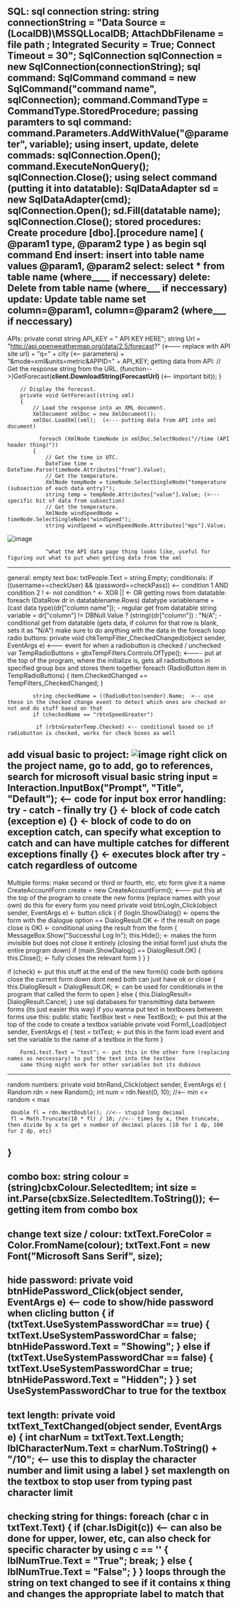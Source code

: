 SQL:
sql connection string:
string connectionString = "Data Source = (LocalDB)\\MSSQLLocalDB; AttachDbFilename = file path ; Integrated Security = True; Connect Timeout = 30"; 
SqlConnection sqlConnection = new SqlConnection(connectionString);
sql command:
SqlCommand command = new SqlCommand("command name", sqlConnection); 
command.CommandType = CommandType.StoredProcedure; 
passing paramters to sql command:
command.Parameters.AddWithValue("@parameter", variable);
using insert, update, delete commads:
sqlConnection.Open(); 
command.ExecuteNonQuery(); 
sqlConnection.Close(); 
using select command (putting it into datatable):
SqlDataAdapter sd = new SqlDataAdapter(cmd);
sqlConnection.Open(); 
sd.Fill(datatable name); 
sqlConnection.Close(); 
stored procedures:
Create procedure [dbo].[procedure name] 
( 
@param1 type, 
@param2 type 
) 
as 
begin 
sql command
End 
insert:
insert into table name values @param1, @param2 
select:
select * from table name (where____ if neccessary)
delete:
Delete from table name (where___ if neccessary) 
update:
Update table name 
set column=@param1, 
column=@param2 
(where___ if neccessary)
--------------------------------------------------------------------------------------------
APIs:
private const string API_KEY = " API KEY HERE";
string Url = "http://api.openweathermap.org/data/2.5/forecast?" (<--- replace with API site url) + "q=" + city (<-- parameters) + "&mode=xml&units=metric&APPID=" + API_KEY;
getting data from API:
            // Get the response string from the URL. 
             (function-->)GetForecast(**client.DownloadString(ForecastUrl)** (<-- important bit)); 
        } 
        
        // Display the forecast. 
        private void GetForecast(string xml) 
        { 
            // Load the response into an XML document. 
            XmlDocument xmlDoc = new XmlDocument(); 
            xmlDoc.LoadXml(xml);  (<--- putting data from API into xml document)

              foreach (XmlNode timeNode in xmlDoc.SelectNodes("//time (API header thing)")) 
            { 
                // Get the time in UTC. 
                DateTime time = DateTime.Parse(timeNode.Attributes["from"].Value); 
                // Get the temperature. 
                XmlNode tempNode = timeNode.SelectSingleNode("temperature (subsection of each data entry)");
                string temp = tempNode.Attributes["value"].Value; (<--- specific bit of data from subsection)
                // Get the temperature. 
                XmlNode windSpeedNode = timeNode.SelectSingleNode("windSpeed"); 
                string windSpeed = windSpeedNode.Attributes["mps"].Value; 
                
![image](https://github.com/user-attachments/assets/bd4f5caa-f3a9-49b4-9dc7-202ca9996181)

                ^what the API data page thing looks like, useful for figuring out what to put when getting data from the xml
---------------------------------------------------------------------------------------------
general:
empty text box:
txtPeople.Text = string.Empty; 
conditionals:
if ((username==checkUser) && (password==checkPass)) <-- condition 1 AND condition 2
! <- not condition
^ <- XOR
|| <- OR
getting rows from datatable:
foreach (DataRow dr in datatablename.Rows) 
datatype variablename = (cast data type)(dr["column name"]); - regular get from datatable
string variable = dr["column"] != DBNull.Value ? (string)(dr["column"]) : "N/A"; - conditional get from datatable (gets data, if column for that row is blank, sets it as "N/A")
make sure to do anything with the data in the foreach loop
radio buttons:
private void chkTempFilter_CheckedChanged(object sender, EventArgs e) <--- event for when a radiobutton is checked / unchecked
            var TempRadioButtons = gbxTempFilters.Controls.OfType<RadioButton>();  <---- put at the top of the program, where the initialize is, gets all radiotbuttons in specified group box and stores them together
            foreach (RadioButton item in TempRadioButtons) 
            { 
                item.CheckedChanged += TempFilters_CheckedChanged; 
            } 
            
            string checkedName = ((RadioButton)sender).Name;  <-- use these in the checked change event to detect which ones are checked or not and do stuff baesd on that
            if (checkedName == "rbtnSpeedGreater") 

             if (rbtnGreaterTemp.Checked) <-- conditional based on if radiobutton is checked, works for check boxes as well

add visual basic to project:
![image](https://github.com/user-attachments/assets/0394bcbe-2493-4c7b-b7ee-cd097f5942e8)
right click on the project name, go to add, go to references, search for microsoft visual basic
string input = Interaction.InputBox("Prompt", "Title", "Default"); <-- code for input box
error handling:
try - catch - finally
try {} <- block of code
catch (exception e) {} <- block of code to do on exception catch, can specify what exception to catch and can have multiple catches for different exceptions
finally {} <- executes block after try - catch regardless of outcome
----------------------------------------------------------------------------------------------------
Multiple forms:
make second or third or fourth, etc, etc form
give it a name
CreateAccountForm create = new CreateAccountForm(); <--- put this at the top of the program to create the new forms (replace names with your own)
do this for every form you need
 private void btnLogIn_Click(object sender, EventArgs e) <- button click
 {
     if (logIn.ShowDialog() <- opens the form with the dialogue option == DialogResult.OK <- if the result on page close is OK) <- conditional using the result from the form
     {
         MessageBox.Show("Successful Log In");
         this.Hide(); <- makes the form invisible but does not close it entirely (closing the initial form1 just shuts the entire program down)
         if (main.ShowDialog() == DialogResult.OK)
         {
             this.Close(); <- fully closes the relevant form
         }
     }
 }

if (check) <- put this stuff at the end of the new form(s) code
both options close the current form down 
dont need both can just have ok or close
{ 
    this.DialogResult = DialogResult.OK; <- can be used for conditionals in the program that called the form to open
}
else
{
    this.DialogResult= DialogResult.Cancel;
}
use sql databases for transmitting data between forms (its just easier this way)
if you wanna put text in textboxes between forms use this:
public static TextBox test = new TextBox(); <- put this at the top of the code to create a textbox variable
        private void Form1_Load(object sender, EventArgs e)
        {
            test = txtTest; <- put this in the form load event and set the variable to the name of a textbox in the form
        }

        Form1.test.Text = "test"; <- put this in the other form (replacing names as neccessary) to put the text into the textbox
        same thing might work for other variables but its dubious
----------------------------------------------------------------------------
random numbers:
 private void btnRand_Click(object sender, EventArgs e)
 {
     Random rdn = new Random();
     int num = rdn.Next(0, 10); //<-- min <= random < max

     double fl = rdn.NextDouble(); //<-- stupid long decimal
     fl = Math.Truncate(10 * fl) / 10; //<-- times by x, then truncate, then divide by x to get x number of decimal places (10 for 1 dp, 100 for 2 dp, etc)
 }
-----------------------------------------------------------------------------
combo box:
string colour = (string)cbxColour.SelectedItem;
int size = int.Parse(cbxSize.SelectedItem.ToString()); <-- getting item from combo box
-----------------------------------------------------------------------------
change text size / colour:
            txtText.ForeColor = Color.FromName(colour);
            txtText.Font = new Font("Microsoft Sans Serif", size);
-----------------------------------------------------------------------------
hide password:
        private void btnHidePassword_Click(object sender, EventArgs e) <-- code to show/hide password when clicling button
        {
            if (txtText.UseSystemPasswordChar == true)
            {
                txtText.UseSystemPasswordChar = false;
                btnHidePassword.Text = "Showing";
            }
            else if (txtText.UseSystemPasswordChar == false)
            {
                txtText.UseSystemPasswordChar = true;
                btnHidePassword.Text = "Hidden";
            }
        }
set UseSystemPasswordChar to true for the textbox 
------------------------------------------------------------------------
text length:
        private void txtText_TextChanged(object sender, EventArgs e)
        {
            int charNum = txtText.Text.Length;
            lblCharacterNum.Text = charNum.ToString() + "/10"; <-- use this to display the character number and limit using a label
        }
set maxlength on the textbox to stop user from typing past character limit
-----------------------------------------------------------------------
checking string for things:
            foreach (char c in txtText.Text) 
            {
                if (char.IsDigit(c)) <-- can also be done for upper, lower, etc, can also check for specific character by using c == ''
                {
                    lblNumTrue.Text = "True";
                    break;
                }
                else
                {
                    lblNumTrue.Text = "False";
                }
            }
loops through the string on text changed to see if it contains x thing and changes the appropriate label to match that
--------------------------------------------------------------------
